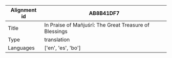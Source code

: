 |Alignment id | AB8B41DF7
| --- | --- 
|Title | In Praise of Mañjuśrī: The Great Treasure of Blessings 
|Type | translation
|Languages | ['en', 'es', 'bo']